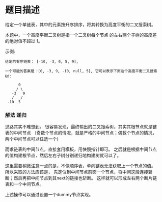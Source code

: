 # 题目描述
给定一个单链表，其中的元素按升序排序，将其转换为高度平衡的二叉搜索树。

本题中，一个高度平衡二叉树是指一个二叉树每个节点 的左右两个子树的高度差的绝对值不超过 1。

示例:
```
给定的有序链表： [-10, -3, 0, 5, 9],

一个可能的答案是：[0, -3, 9, -10, null, 5], 它可以表示下面这个高度平衡二叉搜索树：

      0
     / \
   -3   9
   /   /
 -10  5
```

### 解法 递归
思路其实不难想到。
很容易发现，最终输出的二叉搜索树，其实其根节点就是链表的中间节点
（奇数个节点的情况，就是严格的中间节点；偶数个节点的情况，两个中间节点可以任选一个）

而求链表的中间节点，直接套用模板，用快慢指针即可。
之后就是根据中间节点的值构建根节点，然后左右子树分别递归地构建树就可以了。

这里需要稍微注意一点的是，不像顺序表，单向链表无法获取上一个节点的值。
所以采取的方法应该是，
先定位到中间节点前面一个节点，将中间这段连接斩断；然后再把中间节点到其next的链接也斩断。
这样就可以形成左右两个断片链表和一个中间节点。

上述操作可以通过设置一个dummy节点实现。